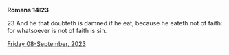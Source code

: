 **Romans 14:23**

23 And he that doubteth is damned if he eat, because he eateth not of faith: for whatsoever is not of faith is sin. 

[Friday 08-September, 2023](https://getbible.net/kjv/Romans/14/23)
